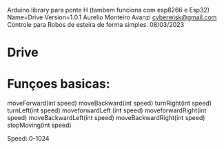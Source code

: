 Arduino library para ponte H (tambem funciona com esp8266 e Esp32)
Name=Drive
Version=1.0.1
Aurelio Monteiro Avanzi <cyberwisk@gmail.com>
Controle para Robos de esteira de forma simples.
08/03/2023

# Drive
# Funçoes basicas:
moveForward(int speed)
moveBackward(int speed)
turnRight(int speed)
turnLeft(int speed)
moveforwardLeft (int speed)
moveforwardRight(int speed)
moveBackwardLeft(int speed)
moveBackwardRight(int speed)
stopMoving(int speed)

Speed: 0-1024